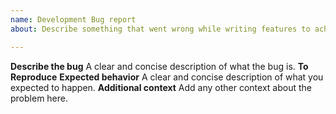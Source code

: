 ```yaml
---
name: Development Bug report
about: Describe something that went wrong while writing features to achievibit

---
```


**Describe the bug**
A clear and concise description of what the bug is.
 **To Reproduce**
 **Expected behavior**
A clear and concise description of what you expected to happen.
 **Additional context**
Add any other context about the problem here.
